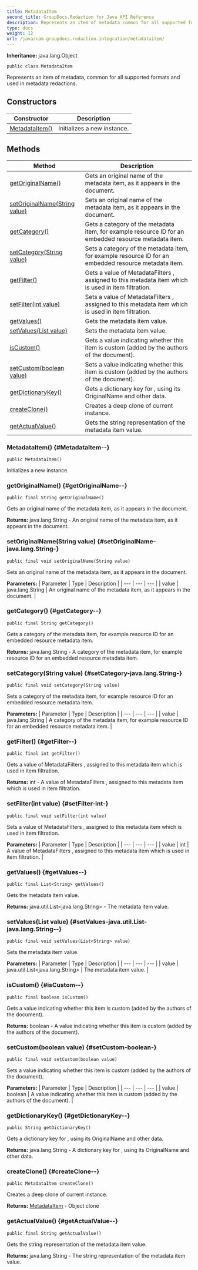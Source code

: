 ```yaml
---
title: MetadataItem
second_title: GroupDocs.Redaction for Java API Reference
description: Represents an item of metadata common for all supported formats and used in metadata redactions.
type: docs
weight: 12
url: /java/com.groupdocs.redaction.integration/metadataitem/
---
```

**Inheritance:**
java.lang.Object
```
public class MetadataItem
```

Represents an item of metadata, common for all supported formats and used in metadata redactions.
## Constructors

| Constructor | Description |
| --- | --- |
| [MetadataItem()](#MetadataItem--) | Initializes a new instance. |
## Methods

| Method | Description |
| --- | --- |
| [getOriginalName()](#getOriginalName--) | Gets an original name of the metadata item, as it appears in the document. |
| [setOriginalName(String value)](#setOriginalName-java.lang.String-) | Sets an original name of the metadata item, as it appears in the document. |
| [getCategory()](#getCategory--) | Gets a category of the metadata item, for example resource ID for an embedded resource metadata item. |
| [setCategory(String value)](#setCategory-java.lang.String-) | Sets a category of the metadata item, for example resource ID for an embedded resource metadata item. |
| [getFilter()](#getFilter--) | Gets a value of  MetadataFilters , assigned to this metadata item which is used in item filtration. |
| [setFilter(int value)](#setFilter-int-) | Sets a value of  MetadataFilters , assigned to this metadata item which is used in item filtration. |
| [getValues()](#getValues--) | Gets the metadata item value. |
| [setValues(List<String> value)](#setValues-java.util.List-java.lang.String--) | Sets the metadata item value. |
| [isCustom()](#isCustom--) | Gets a value indicating whether this item is custom (added by the authors of the document). |
| [setCustom(boolean value)](#setCustom-boolean-) | Sets a value indicating whether this item is custom (added by the authors of the document). |
| [getDictionaryKey()](#getDictionaryKey--) | Gets a dictionary key for , using its OriginalName and other data. |
| [createClone()](#createClone--) | Creates a deep clone of current instance. |
| [getActualValue()](#getActualValue--) | Gets the string representation of the metadata item value. |
### MetadataItem() {#MetadataItem--}
```
public MetadataItem()
```


Initializes a new instance.

### getOriginalName() {#getOriginalName--}
```
public final String getOriginalName()
```


Gets an original name of the metadata item, as it appears in the document.

**Returns:**
java.lang.String - An original name of the metadata item, as it appears in the document.
### setOriginalName(String value) {#setOriginalName-java.lang.String-}
```
public final void setOriginalName(String value)
```


Sets an original name of the metadata item, as it appears in the document.

**Parameters:**
| Parameter | Type | Description |
| --- | --- | --- |
| value | java.lang.String | An original name of the metadata item, as it appears in the document. |

### getCategory() {#getCategory--}
```
public final String getCategory()
```


Gets a category of the metadata item, for example resource ID for an embedded resource metadata item.

**Returns:**
java.lang.String - A category of the metadata item, for example resource ID for an embedded resource metadata item.
### setCategory(String value) {#setCategory-java.lang.String-}
```
public final void setCategory(String value)
```


Sets a category of the metadata item, for example resource ID for an embedded resource metadata item.

**Parameters:**
| Parameter | Type | Description |
| --- | --- | --- |
| value | java.lang.String | A category of the metadata item, for example resource ID for an embedded resource metadata item. |

### getFilter() {#getFilter--}
```
public final int getFilter()
```


Gets a value of  MetadataFilters , assigned to this metadata item which is used in item filtration.

**Returns:**
int - A value of  MetadataFilters , assigned to this metadata item which is used in item filtration.
### setFilter(int value) {#setFilter-int-}
```
public final void setFilter(int value)
```


Sets a value of  MetadataFilters , assigned to this metadata item which is used in item filtration.

**Parameters:**
| Parameter | Type | Description |
| --- | --- | --- |
| value | int | A value of  MetadataFilters , assigned to this metadata item which is used in item filtration. |

### getValues() {#getValues--}
```
public final List<String> getValues()
```


Gets the metadata item value.

**Returns:**
java.util.List<java.lang.String> - The metadata item value.
### setValues(List<String> value) {#setValues-java.util.List-java.lang.String--}
```
public final void setValues(List<String> value)
```


Sets the metadata item value.

**Parameters:**
| Parameter | Type | Description |
| --- | --- | --- |
| value | java.util.List<java.lang.String> | The metadata item value. |

### isCustom() {#isCustom--}
```
public final boolean isCustom()
```


Gets a value indicating whether this item is custom (added by the authors of the document).

**Returns:**
boolean - A value indicating whether this item is custom (added by the authors of the document).
### setCustom(boolean value) {#setCustom-boolean-}
```
public final void setCustom(boolean value)
```


Sets a value indicating whether this item is custom (added by the authors of the document).

**Parameters:**
| Parameter | Type | Description |
| --- | --- | --- |
| value | boolean | A value indicating whether this item is custom (added by the authors of the document). |

### getDictionaryKey() {#getDictionaryKey--}
```
public String getDictionaryKey()
```


Gets a dictionary key for , using its OriginalName and other data.

**Returns:**
java.lang.String - A dictionary key for , using its OriginalName and other data.
### createClone() {#createClone--}
```
public MetadataItem createClone()
```


Creates a deep clone of current instance.

**Returns:**
[MetadataItem](../../com.groupdocs.redaction.integration/metadataitem) - Object clone
### getActualValue() {#getActualValue--}
```
public final String getActualValue()
```


Gets the string representation of the metadata item value.

**Returns:**
java.lang.String - The string representation of the metadata item value.

